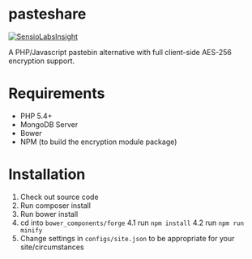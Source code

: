 # pasteshare
[![SensioLabsInsight](https://insight.sensiolabs.com/projects/15563174-c9f0-43b4-8d36-282293f30055/mini.png)](https://insight.sensiolabs.com/projects/15563174-c9f0-43b4-8d36-282293f30055)

A PHP/Javascript pastebin alternative with full client-side AES-256 encryption support.

# Requirements
* PHP 5.4+
* MongoDB Server
* Bower
* NPM (to build the encryption module package)

# Installation
1. Check out source code
2. Run composer install
3. Run bower install
4. cd into `bower_components/forge`
4.1 run `npm install`
4.2 run `npm run minify`
4. Change settings in `configs/site.json` to be appropriate for your site/circumstances

